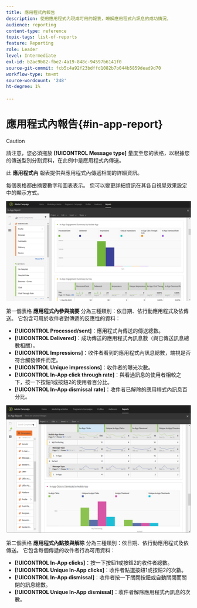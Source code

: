 ```yaml
---
title: 應用程式內報告
description: 使用應用程式內現成可用的報表，瞭解應用程式內訊息的成功情況。
audience: reporting
content-type: reference
topic-tags: list-of-reports
feature: Reporting
role: Leader
level: Intermediate
exl-id: b2ac9b82-fbe2-4a19-848c-94597b6141f0
source-git-commit: fcb5c4a92f23bdffd1082b7b044b5859dead9d70
workflow-type: tm+mt
source-wordcount: '248'
ht-degree: 1%

---
```


# 應用程式內報告{#in-app-report}

>[!CAUTION]
>
>請注意，您必須拖放 **[!UICONTROL Message type]** 量度至您的表格，以根據您的傳送型別分割資料，在此例中是應用程式內傳送。

此 **應用程式內** 報表提供與應用程式內傳遞相關的詳細資訊。

每個表格都由摘要數字和圖表表示。 您可以變更詳細資訊在其各自視覺效果設定中的顯示方式。

![](assets/inapp_report.png)

第一個表格 **應用程式內參與摘要** 分為三種類別：依日期、依行動應用程式及依傳送。 它包含可用於收件者對傳遞的反應性的資料：

* **[!UICONTROL Processed/sent]**：應用程式內傳送的傳送總數。
* **[!UICONTROL Delivered]**：成功傳送的應用程式內訊息數（與已傳送訊息總數相關）。
* **[!UICONTROL Impressions]**：收件者看到的應用程式內訊息總數，端視是否符合觸發條件而定。
* **[!UICONTROL Unique impressions]**：收件者的曝光次數。
* **[!UICONTROL In-App click through rate]**：與看過訊息的使用者相較之下，按一下按鈕1或按鈕2的使用者百分比。
* **[!UICONTROL In-App dismissal rate]**：收件者已解除的應用程式內訊息百分比。

![](assets/inapp_report_1.png)

第二個表格 **應用程式內點按與解除** 分為三種類別：依日期、依行動應用程式及依傳送。 它包含每個傳遞的收件者行為可用資料：

* **[!UICONTROL In-App clicks]**：按一下按鈕1或按鈕2的收件者總數。
* **[!UICONTROL Unique In-App clicks]**：收件者點選按鈕1或按鈕2的次數。
* **[!UICONTROL In-App dismissal]**：收件者按一下關閉按鈕或自動關閉而關閉的訊息總數。
* **[!UICONTROL Unique In-App dismissal]**：收件者解除應用程式內訊息的次數。
